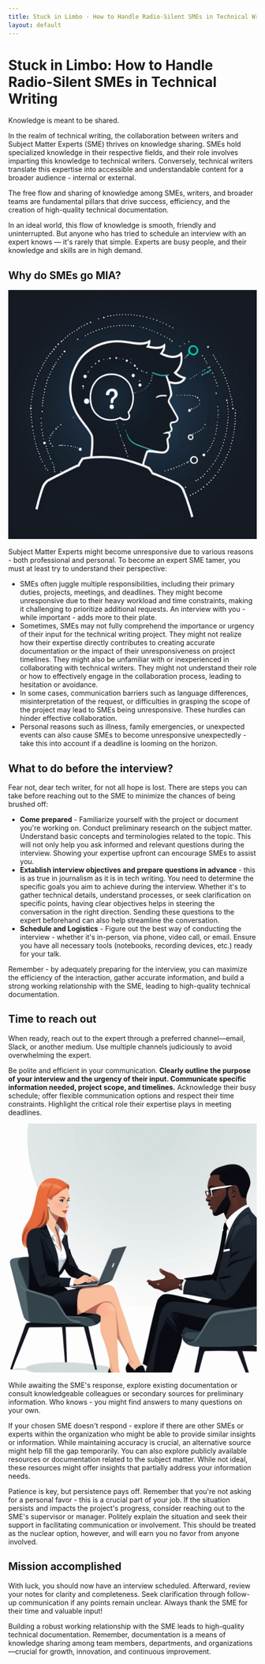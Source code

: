 ```yaml
---
title: Stuck in Limbo - How to Handle Radio-Silent SMEs in Technical Writing
layout: default
---
```


Stuck in Limbo: How to Handle Radio-Silent SMEs in Technical Writing
====================================================================

Knowledge is meant to be shared.

In the realm of technical writing, the collaboration between writers and Subject Matter Experts (SME) thrives on knowledge sharing. SMEs hold specialized knowledge in their respective fields, and their role involves imparting this knowledge to technical writers. Conversely, technical writers translate this expertise into accessible and understandable content for a broader audience - internal or external.

The free flow and sharing of knowledge among SMEs, writers, and broader teams are fundamental pillars that drive success, efficiency, and the creation of high-quality technical documentation.

In an ideal world, this flow of knowledge is smooth, friendly and uninterrupted. But anyone who has tried to schedule an interview with an expert knows — it's rarely that simple. Experts are busy people, and their knowledge and skills are in high demand.

Why do SMEs go MIA?
-------------------

![Stylized image of a subject matter expert.](../Images/why.png)

Subject Matter Experts might become unresponsive due to various reasons - both professional and personal. To become an expert SME tamer, you must at least try to understand their perspective:

*   SMEs often juggle multiple responsibilities, including their primary duties, projects, meetings, and deadlines. They might become unresponsive due to their heavy workload and time constraints, making it challenging to prioritize additional requests. An interview with you - while important - adds more to their plate.
*   Sometimes, SMEs may not fully comprehend the importance or urgency of their input for the technical writing project. They might not realize how their expertise directly contributes to creating accurate documentation or the impact of their unresponsiveness on project timelines. They might also be unfamiliar with or inexperienced in collaborating with technical writers. They might not understand their role or how to effectively engage in the collaboration process, leading to hesitation or avoidance.
*   In some cases, communication barriers such as language differences, misinterpretation of the request, or difficulties in grasping the scope of the project may lead to SMEs being unresponsive. These hurdles can hinder effective collaboration.
*   Personal reasons such as illness, family emergencies, or unexpected events can also cause SMEs to become unresponsive unexpectedly - take this into account if a deadline is looming on the horizon.

What to do before the interview?
--------------------------------

Fear not, dear tech writer, for not all hope is lost. There are steps you can take before reaching out to the SME to minimize the chances of being brushed off:

*   **Come prepared** - Familiarize yourself with the project or document you're working on. Conduct preliminary research on the subject matter. Understand basic concepts and terminologies related to the topic. This will not only help you ask informed and relevant questions during the interview. Showing your expertise upfront can encourage SMEs to assist you.
*   **Extablish interview objectives and prepare questions in advance** - this is as true in journalism as it is in tech writing. You need to determine the specific goals you aim to achieve during the interview. Whether it's to gather technical details, understand processes, or seek clarification on specific points, having clear objectives helps in steering the conversation in the right direction. Sending these questions to the expert beforehand can also help streamline the conversation.
*   **Schedule and Logistics** - Figure out the best way of conducting the interview - whether it's in-person, via phone, video call, or email. Ensure you have all necessary tools (notebooks, recording devices, etc.) ready for your talk.

Remember - by adequately preparing for the interview, you can maximize the efficiency of the interaction, gather accurate information, and build a strong working relationship with the SME, leading to high-quality technical documentation.

Time to reach out
-----------------

When ready, reach out to the expert through a preferred channel—email, Slack, or another medium. Use multiple channels judiciously to avoid overwhelming the expert.

Be polite and efficient in your communication. **Clearly outline the purpose of your interview and the urgency of their input. Communicate specific information needed, project scope, and timelines.** Acknowledge their busy schedule; offer flexible communication options and respect their time constraints. Highlight the critical role their expertise plays in meeting deadlines.

![Stylized image of an interview in progress](../Images/interview.png)

While awaiting the SME's response, explore existing documentation or consult knowledgeable colleagues or secondary sources for preliminary information. Who knows - you might find answers to many questions on your own.

If your chosen SME doesn't respond - explore if there are other SMEs or experts within the organization who might be able to provide similar insights or information. While maintaining accuracy is crucial, an alternative source might help fill the gap temporarily. You can also explore publicly available resources or documentation related to the subject matter. While not ideal, these resources might offer insights that partially address your information needs.

Patience is key, but persistence pays off. Remember that you're not asking for a personal favor - this is a crucial part of your job. If the situation persists and impacts the project's progress, consider reaching out to the SME's supervisor or manager. Politely explain the situation and seek their support in facilitating communication or involvement. This should be treated as the nuclear option, however, and will earn you no favor from anyone involved.

Mission accomplished
--------------------

With luck, you should now have an interview scheduled. Afterward, review your notes for clarity and completeness. Seek clarification through follow-up communication if any points remain unclear. Always thank the SME for their time and valuable input!

Building a robust working relationship with the SME leads to high-quality technical documentation. Remember, documentation is a means of knowledge sharing among team members, departments, and organizations—crucial for growth, innovation, and continuous improvement.